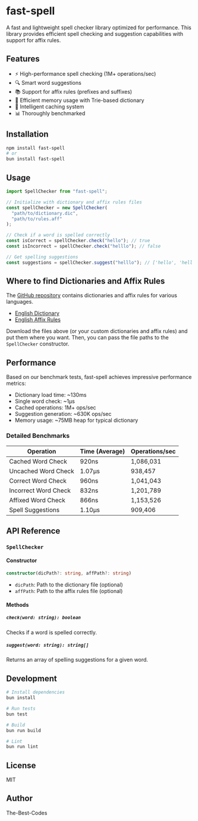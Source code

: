# fast-spell

A fast and lightweight spell checker library optimized for performance. This library provides efficient spell checking and suggestion capabilities with support for affix rules.

## Features

- ⚡ High-performance spell checking (1M+ operations/sec)
- 🔍 Smart word suggestions
- 📚 Support for affix rules (prefixes and suffixes)
- 💾 Efficient memory usage with Trie-based dictionary
- 🔄 Intelligent caching system
- 📊 Thoroughly benchmarked

## Installation

```bash
npm install fast-spell
# or
bun install fast-spell
```

## Usage

```typescript
import SpellChecker from "fast-spell";

// Initialize with dictionary and affix rules files
const spellChecker = new SpellChecker(
  "path/to/dictionary.dic",
  "path/to/rules.aff"
);

// Check if a word is spelled correctly
const isCorrect = spellChecker.check("hello"); // true
const isIncorrect = spellChecker.check("helllo"); // false

// Get spelling suggestions
const suggestions = spellChecker.suggest("helllo"); // ['hello', 'hell', ...]
```

## Where to find Dictionaries and Affix Rules

The [GitHub repository](https://github.com/The-Best-Codes/fast-spell) contains dictionaries and affix rules for various languages.

- [English Dictionary](https://github.com/The-Best-Codes/fast-spell/blob/main/data/en_US-web.dic)
- [English Affix Rules](https://github.com/The-Best-Codes/fast-spell/blob/main/data/en_US-web.aff)

Download the files above (or your custom dictionaries and affix rules) and put them where you want. Then, you can pass the file paths to the `SpellChecker` constructor.

## Performance

Based on our benchmark tests, fast-spell achieves impressive performance metrics:

- Dictionary load time: ~130ms
- Single word check: ~1µs
- Cached operations: 1M+ ops/sec
- Suggestion generation: ~630K ops/sec
- Memory usage: ~75MB heap for typical dictionary

### Detailed Benchmarks

| Operation            | Time (Average) | Operations/sec |
| -------------------- | -------------- | -------------- |
| Cached Word Check    | 920ns          | 1,086,031      |
| Uncached Word Check  | 1.07µs         | 938,457        |
| Correct Word Check   | 960ns          | 1,041,043      |
| Incorrect Word Check | 832ns          | 1,201,789      |
| Affixed Word Check   | 866ns          | 1,153,526      |
| Spell Suggestions    | 1.10µs         | 909,406        |

## API Reference

### `SpellChecker`

#### Constructor

```typescript
constructor(dicPath?: string, affPath?: string)
```

- `dicPath`: Path to the dictionary file (optional)
- `affPath`: Path to the affix rules file (optional)

#### Methods

##### `check(word: string): boolean`

Checks if a word is spelled correctly.

##### `suggest(word: string): string[]`

Returns an array of spelling suggestions for a given word.

## Development

```bash
# Install dependencies
bun install

# Run tests
bun test

# Build
bun run build

# Lint
bun run lint
```

## License

MIT

## Author

The-Best-Codes
